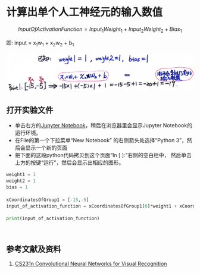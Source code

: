 # 计算出单个人工神经元的输入数值

$$
InputOfActivationFunction = Input_{1}Weight_{1} + Input_{2}Weight_{2} + Bias_{1}
$$

即: input = x<sub>1</sub>w<sub>1</sub> + x<sub>2</sub>w<sub>2</sub> + b<sub>1</sub>

![](/images/深度学习/用神经网络求出数轴上两点距离/计算出单个人工神经元的输入数值/1a1.jpg)

## 打开实验文件

- 单击右方的[Jupyter Notebook](https://mybinder.org/v2/gh/ipython/ipython-in-depth/master?filepath=binder/Index.ipynb)，稍后在浏览器里会显示Jupyter Notebook的运行环境。
- 在File的第一个下拉菜单“New Notebook” 的右侧箭头处选择“Python 3”，然后会显示一个新的页面
- 把下面的这段python代码拷贝到这个页面“In [ ]:”右侧的空白栏中， 然后单击上方的按键“运行”，然后会显示出相应的图形。

```python
weight1 = 1
weight2 = 1
bias = 1

xCoordinatesOfGroup1 = [-15,-5]
input_of_activation_function = xCoordinatesOfGroup1[0]*weight1 + xCoordinatesOfGroup1[1]*weight2 + bias

print(input_of_activation_function)
```

```python

```

```python

```

## 参考文献及资料

1. [CS231n Convolutional Neural Networks for Visual Recognition](https://cs231n.github.io/neural-networks-case-study/)
